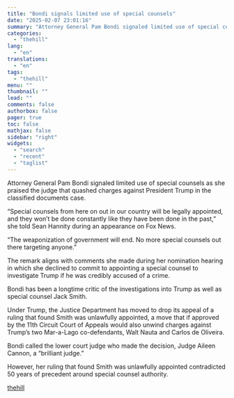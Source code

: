 ```yaml
---
title: "Bondi signals limited use of special counsels"
date: "2025-02-07 23:01:16"
summary: "Attorney General Pam Bondi signaled limited use of special counsels as she praised the judge that quashed charges against President Trump in the classified documents case. “Special counsels from here on out in our country will be legally appointed, and they won’t be done constantly like they have been done..."
categories:
  - "thehill"
lang:
  - "en"
translations:
  - "en"
tags:
  - "thehill"
menu: ""
thumbnail: ""
lead: ""
comments: false
authorbox: false
pager: true
toc: false
mathjax: false
sidebar: "right"
widgets:
  - "search"
  - "recent"
  - "taglist"
---
```


Attorney General Pam Bondi signaled limited use of special counsels as she praised the judge that quashed charges against President Trump in the classified documents case.

“Special counsels from here on out in our country will be legally appointed, and they won’t be done constantly like they have been done in the past,” she told Sean Hannity during an appearance on Fox News.

“The weaponization of government will end. No more special counsels out there targeting anyone.”

The remark aligns with comments she made during her nomination hearing in which she declined to commit to appointing a special counsel to investigate Trump if he was credibly accused of a crime.

Bondi has been a longtime critic of the investigations into Trump as well as special counsel Jack Smith.

Under Trump, the Justice Department has moved to drop its appeal of a ruling that found Smith was unlawfully appointed, a move that if approved by the 11th Circuit Court of Appeals would also unwind charges against Trump’s two Mar-a-Lago co-defendants, Walt Nauta and Carlos de Oliveira.

Bondi called the lower court judge who made the decision, Judge Aileen Cannon, a “brilliant judge.”

However, her ruling that found Smith was unlawfully appointed contradicted 50 years of precedent around special counsel authority.

[thehill](https://thehill.com/policy/national-security/5132490-bondi-pledges-limited-special-counsels/)

